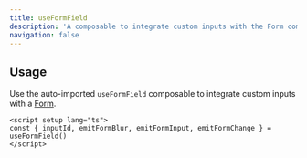 ```yaml
---
title: useFormField
description: 'A composable to integrate custom inputs with the Form component'
navigation: false
---
```


## Usage

Use the auto-imported `useFormField` composable to integrate custom inputs with a [Form](/components/form).

```vue
<script setup lang="ts">
const { inputId, emitFormBlur, emitFormInput, emitFormChange } = useFormField()
</script>
```
